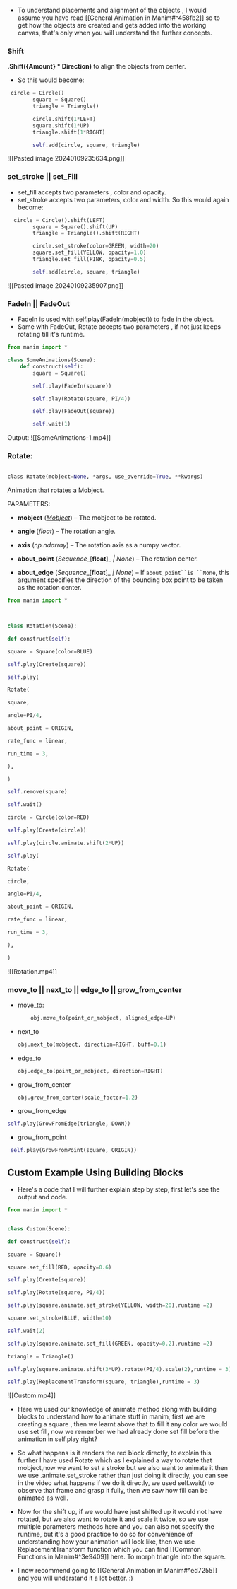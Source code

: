 - To understand placements and alignment of the objects , I would assume you have read [[General Animation in Manim#^458fb2]] so to get how the objects are created and gets added into the working canvas, that's only when you will understand the further concepts.
### Shift
**.Shift({Amount} $*$ Direction)**  to align the objects from center.
- So this would become:
```python
 circle = Circle()
        square = Square()
        triangle = Triangle()

        circle.shift(1*LEFT)
        square.shift(1*UP)
        triangle.shift(1*RIGHT)

        self.add(circle, square, triangle)
```
![[Pasted image 20240109235634.png]]
### set_stroke || set_Fill
- set_fill accepts two parameters , color and opacity.
- set_stroke accepts two parameters, color and width.
So this would again become:
```python
  circle = Circle().shift(LEFT)
        square = Square().shift(UP)
        triangle = Triangle().shift(RIGHT)

        circle.set_stroke(color=GREEN, width=20)
        square.set_fill(YELLOW, opacity=1.0)
        triangle.set_fill(PINK, opacity=0.5)

        self.add(circle, square, triangle)
```
![[Pasted image 20240109235907.png]]
### FadeIn || FadeOut 
- FadeIn is used with self.play(FadeIn(mobject)) to fade in the object.
- Same with FadeOut, Rotate accepts two parameters , if not just keeps rotating till it's runtime.
```python
from manim import *

class SomeAnimations(Scene):
    def construct(self):
        square = Square()

        self.play(FadeIn(square))

        self.play(Rotate(square, PI/4))

        self.play(FadeOut(square))

        self.wait(1)
```
Output:
![[SomeAnimations-1.mp4]]
### Rotate:
```python

class Rotate(mobject=None, *args, use_override=True, **kwargs)

```
Animation that rotates a Mobject.

PARAMETERS:

- **mobject** ([_Mobject_](https://docs.manim.community/en/stable/reference/manim.mobject.mobject.Mobject.html#manim.mobject.mobject.Mobject "manim.mobject.mobject.Mobject")) – The mobject to be rotated.
    
- **angle** (_float_) – The rotation angle.
    
- **axis** (_np.ndarray_) – The rotation axis as a numpy vector.
    
- **about_point** (_Sequence__[__float__]_ _|_ _None_) – The rotation center.
    
- **about_edge** (_Sequence__[__float__]_ _|_ _None_) – If `about_point``is ``None`, this argument specifies the direction of the bounding box point to be taken as the rotation center.
```python
from manim import *

  

class Rotation(Scene):

def construct(self):

square = Square(color=BLUE)

self.play(Create(square))

self.play(

Rotate(

square,

angle=PI/4,

about_point = ORIGIN,

rate_func = linear,

run_time = 3,

),

)

self.remove(square)

self.wait()

circle = Circle(color=RED)

self.play(Create(circle))

self.play(circle.animate.shift(2*UP))

self.play(

Rotate(

circle,

angle=PI/4,

about_point = ORIGIN,

rate_func = linear,

run_time = 3,

),

)
```
![[Rotation.mp4]]

### move_to || next_to || edge_to || grow_from_center
- move_to:
	```python
		obj.move_to(point_or_mobject, aligned_edge=UP)
	```
- next_to
	```python
	obj.next_to(mobject, direction=RIGHT, buff=0.1)
	```
- edge_to
	```python
	obj.edge_to(point_or_mobject, direction=RIGHT)
	```
- grow_from_center
	```python
	obj.grow_from_center(scale_factor=1.2)
	```
- grow_from_edge
```python
self.play(GrowFromEdge(triangle, DOWN))
```
- grow_from_point
```python
 self.play(GrowFromPoint(square, ORIGIN))
```








## Custom Example Using Building Blocks
- Here's a code that I will further explain step by step, first let's see the output and code.
```python
from manim import *


class Custom(Scene):

def construct(self):

square = Square()

square.set_fill(RED, opacity=0.6)

self.play(Create(square))

self.play(Rotate(square, PI/4))

self.play(square.animate.set_stroke(YELLOW, width=20),runtime =2)

square.set_stroke(BLUE, width=10)

self.wait(2)

self.play(square.animate.set_fill(GREEN, opacity=0.2),runtime =2)

triangle = Triangle()

self.play(square.animate.shift(3*UP).rotate(PI/4).scale(2),runtime = 3)

self.play(ReplacementTransform(square, triangle),runtime = 3)
```
![[Custom.mp4]]
- Here we used our knowledge of animate method along with building blocks to understand how to animate stuff in manim, first we are creating a square , then we learnt above that to fill it any color we would use set fill, now we remember we had already done set fill before the animation in self.play right?
- So what happens is it renders the red block directly, to explain this further I have used Rotate which as I explained a way to rotate that mobject,now we want to set a stroke but we also want to animate it then we use .animate.set_stroke rather than just doing it directly, you can see in the video what happens if we do it directly, we used self.wait() to observe that frame and grasp it fully, then we saw how fill can be animated as well.
- Now for the shift up, if we would have just shifted up it would not have rotated, but we also want to rotate it and scale it twice, so we use multiple parameters methods here and you can also not specify the runtime, but it's a good practice to do so for convenience of understanding how your animation will look like, then we use ReplacementTransform function which you can find [[Common Functions in Manim#^3e9409]] here. To morph triangle into the square. 


- I now recommend going to [[General Animation in Manim#^ed7255]] and you will understand it a lot better. :)

